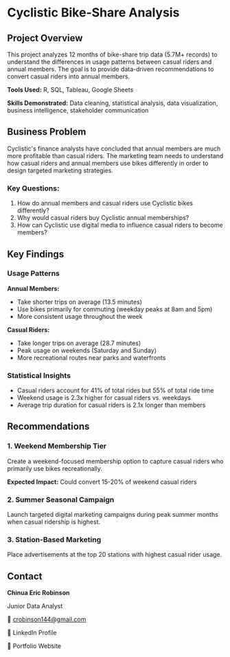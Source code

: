 # Cyclistic Bike-Share Analysis

## Project Overview

This project analyzes 12 months of bike-share trip data (5.7M+ records) to understand the differences in usage patterns between casual riders and annual members. The goal is to provide data-driven recommendations to convert casual riders into annual members.

**Tools Used:** R, SQL, Tableau, Google Sheets

**Skills Demonstrated:** Data cleaning, statistical analysis, data visualization, business intelligence, stakeholder communication

## Business Problem

Cyclistic's finance analysts have concluded that annual members are much more profitable than casual riders. The marketing team needs to understand how casual riders and annual members use bikes differently in order to design targeted marketing strategies.

### Key Questions:

1. How do annual members and casual riders use Cyclistic bikes differently?
2. Why would casual riders buy Cyclistic annual memberships?
3. How can Cyclistic use digital media to influence casual riders to become members?

## Key Findings

### Usage Patterns

**Annual Members:**

- Take shorter trips on average (13.5 minutes)
- Use bikes primarily for commuting (weekday peaks at 8am and 5pm)
- More consistent usage throughout the week

**Casual Riders:**

- Take longer trips on average (28.7 minutes)
- Peak usage on weekends (Saturday and Sunday)
- More recreational routes near parks and waterfronts

### Statistical Insights

- Casual riders account for 41% of total rides but 55% of total ride time
- Weekend usage is 2.3x higher for casual riders vs. weekdays
- Average trip duration for casual riders is 2.1x longer than members

## Recommendations

### 1. Weekend Membership Tier

Create a weekend-focused membership option to capture casual riders who primarily use bikes recreationally.

**Expected Impact:** Could convert 15-20% of weekend casual riders

### 2. Summer Seasonal Campaign

Launch targeted digital marketing campaigns during peak summer months when casual ridership is highest.

### 3. Station-Based Marketing

Place advertisements at the top 20 stations with highest casual rider usage.

## Contact

**Chinua Eric Robinson**

Junior Data Analyst

📧 [crobinson144@gmail.com](mailto:crobinson144@gmail.com)

🔗 LinkedIn Profile

💼 Portfolio Website

